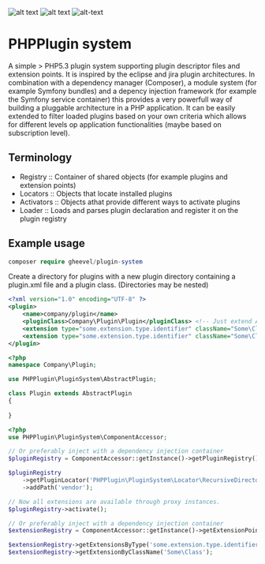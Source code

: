 [buildStatus]: https://scrutinizer-ci.com/g/gheevel/PHPPlugin/badges/build.png?b=master "Build status"
[buildScore]: https://scrutinizer-ci.com/g/gheevel/PHPPlugin/badges/quality-score.png?b=master "Build Quality Score"
[buildCoverage]: https://scrutinizer-ci.com/g/gheevel/PHPPlugin/badges/coverage.png?b=master "Build Coverage"

![alt text][buildScore]
![alt text][buildStatus]
![alt-text][buildCoverage]

# PHPPlugin system
A simple > PHP5.3 plugin system supporting plugin descriptor files and extension points. It is inspired by the eclipse and jira plugin architectures. 
In combination with a dependency manager (Composer), a module system (for example Symfony bundles) and a depency injection framework (for example the Symfony service container) 
this provides a very powerfull way of building a pluggable architecture in a PHP application. It can be easily extended to filter loaded plugins 
based on your own criteria which allows for different levels op application functionalities (maybe based on subscription level).

## Terminology
- Registry :: Container of shared objects (for example plugins and extension points)
- Locators :: Objects that locate installed plugins
- Activators :: Objects athat provide different ways to activate plugins
- Loader :: Loads and parses  plugin declaration and register it on the plugin registry

## Example usage

```php
composer require gheevel/plugin-system
```

Create a directory for plugins with a new plugin directory containing a plugin.xml file and a plugin class.
(Directories may be nested)
```xml
<?xml version="1.0" encoding="UTF-8" ?>
<plugin>
    <name>company/plugin</name>
    <pluginClass>Company\Plugin\Plugin</pluginClass> <!-- Just extend AbstractPlugin or implement PluginInterface //-->
    <extension type="some.extension.type.identifier" className="Some\ClassOne" customPropertyOne="one" />
    <extension type="some.extension.type.identifier" className="Some\ClassTwo" customPropertyTwo="two" />
</plugin>
```

```php
<?php
namespace Company\Plugin;

use PHPPlugin\PluginSystem\AbstractPlugin;

class Plugin extends AbstractPlugin
{
    
}
```

```php
<?php
use PHPPlugin\PluginSystem\ComponentAccessor;

// Or preferably inject with a dependency injection container
$pluginRegistry = ComponentAccessor::getInstance()->getPluginRegistry(); 

$pluginRegistry
    ->getPluginLocator('PHPPlugin\PluginSystem\Locator\RecursiveDirectoryPluginLocator')
    ->addPath('vendor');

// Now all extensions are available through proxy instances.
$pluginRegistry->activate();

// Or preferably inject with a dependency injection container
$extensionRegistry = ComponentAccessor::getInstance()->getExtensionPointRegistry();

$extensionRegistry->getExtensionsByType('some.extension.type.identifier');
$extensionRegistry->getExtensionByClassName('Some\Class');
```